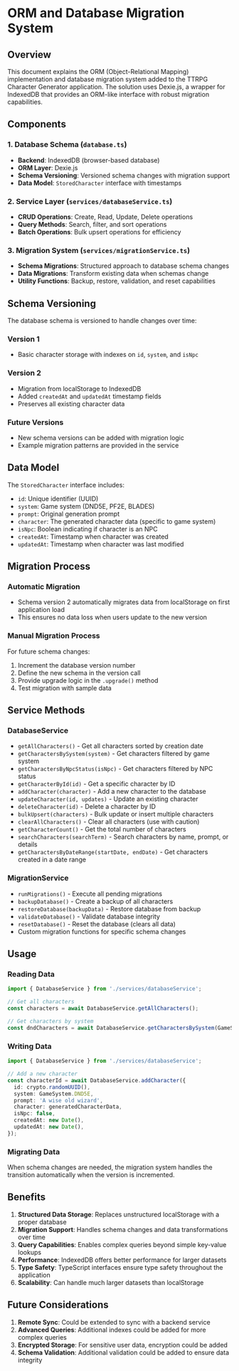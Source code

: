 # ORM and Database Migration System

## Overview
This document explains the ORM (Object-Relational Mapping) implementation and database migration system added to the TTRPG Character Generator application. The solution uses Dexie.js, a wrapper for IndexedDB that provides an ORM-like interface with robust migration capabilities.

## Components

### 1. Database Schema (`database.ts`)
- **Backend**: IndexedDB (browser-based database)
- **ORM Layer**: Dexie.js
- **Schema Versioning**: Versioned schema changes with migration support
- **Data Model**: `StoredCharacter` interface with timestamps

### 2. Service Layer (`services/databaseService.ts`)
- **CRUD Operations**: Create, Read, Update, Delete operations
- **Query Methods**: Search, filter, and sort operations
- **Batch Operations**: Bulk upsert operations for efficiency

### 3. Migration System (`services/migrationService.ts`)
- **Schema Migrations**: Structured approach to database schema changes
- **Data Migrations**: Transform existing data when schemas change
- **Utility Functions**: Backup, restore, validation, and reset capabilities

## Schema Versioning

The database schema is versioned to handle changes over time:

### Version 1
- Basic character storage with indexes on `id`, `system`, and `isNpc`

### Version 2
- Migration from localStorage to IndexedDB
- Added `createdAt` and `updatedAt` timestamp fields
- Preserves all existing character data

### Future Versions
- New schema versions can be added with migration logic
- Example migration patterns are provided in the service

## Data Model

The `StoredCharacter` interface includes:
- `id`: Unique identifier (UUID)
- `system`: Game system (DND5E, PF2E, BLADES)
- `prompt`: Original generation prompt
- `character`: The generated character data (specific to game system)
- `isNpc`: Boolean indicating if character is an NPC
- `createdAt`: Timestamp when character was created
- `updatedAt`: Timestamp when character was last modified

## Migration Process

### Automatic Migration
- Schema version 2 automatically migrates data from localStorage on first application load
- This ensures no data loss when users update to the new version

### Manual Migration Process
For future schema changes:
1. Increment the database version number
2. Define the new schema in the version call
3. Provide upgrade logic in the `.upgrade()` method
4. Test migration with sample data

## Service Methods

### DatabaseService
- `getAllCharacters()` - Get all characters sorted by creation date
- `getCharactersBySystem(system)` - Get characters filtered by game system
- `getCharactersByNpcStatus(isNpc)` - Get characters filtered by NPC status
- `getCharacterById(id)` - Get a specific character by ID
- `addCharacter(character)` - Add a new character to the database
- `updateCharacter(id, updates)` - Update an existing character
- `deleteCharacter(id)` - Delete a character by ID
- `bulkUpsert(characters)` - Bulk update or insert multiple characters
- `clearAllCharacters()` - Clear all characters (use with caution)
- `getCharacterCount()` - Get the total number of characters
- `searchCharacters(searchTerm)` - Search characters by name, prompt, or details
- `getCharactersByDateRange(startDate, endDate)` - Get characters created in a date range

### MigrationService
- `runMigrations()` - Execute all pending migrations
- `backupDatabase()` - Create a backup of all characters
- `restoreDatabase(backupData)` - Restore database from backup
- `validateDatabase()` - Validate database integrity
- `resetDatabase()` - Reset the database (clears all data)
- Custom migration functions for specific schema changes

## Usage

### Reading Data
```typescript
import { DatabaseService } from './services/databaseService';

// Get all characters
const characters = await DatabaseService.getAllCharacters();

// Get characters by system
const dndCharacters = await DatabaseService.getCharactersBySystem(GameSystem.DND5E);
```

### Writing Data
```typescript
import { DatabaseService } from './services/databaseService';

// Add a new character
const characterId = await DatabaseService.addCharacter({
  id: crypto.randomUUID(),
  system: GameSystem.DND5E,
  prompt: 'A wise old wizard',
  character: generatedCharacterData,
  isNpc: false,
  createdAt: new Date(),
  updatedAt: new Date(),
});
```

### Migrating Data
When schema changes are needed, the migration system handles the transition automatically when the version is incremented.

## Benefits

1. **Structured Data Storage**: Replaces unstructured localStorage with a proper database
2. **Migration Support**: Handles schema changes and data transformations over time
3. **Query Capabilities**: Enables complex queries beyond simple key-value lookups
4. **Performance**: IndexedDB offers better performance for larger datasets
5. **Type Safety**: TypeScript interfaces ensure type safety throughout the application
6. **Scalability**: Can handle much larger datasets than localStorage

## Future Considerations

1. **Remote Sync**: Could be extended to sync with a backend service
2. **Advanced Queries**: Additional indexes could be added for more complex queries
3. **Encrypted Storage**: For sensitive user data, encryption could be added
4. **Schema Validation**: Additional validation could be added to ensure data integrity